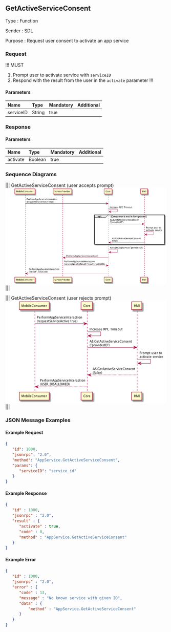 ## GetActiveServiceConsent

Type
: Function

Sender
: SDL

Purpose
: Request user consent to activate an app service

### Request

!!! MUST
1. Prompt user to activate service with `serviceID`
2. Respond with the result from the user in the `activate` parameter
!!!

#### Parameters

|Name|Type|Mandatory|Additional|
|:---|:---|:--------|:---------|
|serviceID|String|true||

### Response

#### Parameters

|Name|Type|Mandatory|Additional|
|:---|:---|:--------|:---------|
|activate|Boolean|true||

### Sequence Diagrams
|||
GetActiveServiceConsent (user accepts prompt)
![GetActiveServiceConsent](./assets/GetActiveServiceConsent_Allow.png)
|||

|||
GetActiveServiceConsent (user rejects prompt)
![GetActiveServiceConsent](./assets/GetActiveServiceConsent_Reject.png)
|||

### JSON Message Examples

#### Example Request

```json
{
   "id": 1000,
   "jsonrpc": "2.0",
   "method": "AppService.GetActiveServiceConsent",
   "params": {
      "serviceID": "service_id"
   }
}
```

#### Example Response

```json
{
   "id" : 1000,
   "jsonrpc" : "2.0",
   "result" : {
      "activate" : true,
      "code" : 0,
      "method" : "AppService.GetActiveServiceConsent"
   }
}
```

#### Example Error

```json
{
   "id" : 1000,
   "jsonrpc" : "2.0",
   "error" : {
      "code" : 13,
      "message" : "No known service with given ID",
      "data" : {
          "method" : "AppService.GetActiveServiceConsent"
      }
   }
}
```